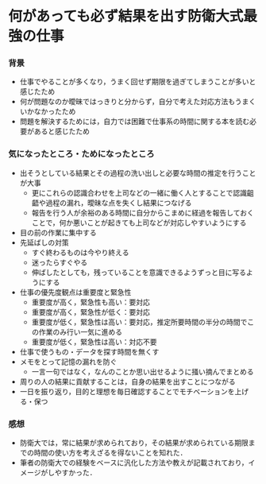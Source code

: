 # 何があっても必ず結果を出す防衛大式最強の仕事

### 背景
- 仕事でやることが多くなり，うまく回せず期限を過ぎてしまうことが多いと感じたため
- 何が問題なのか曖昧ではっきりと分からず，自分で考えた対応方法もうまくいかなかったため
- 問題を解決するためには，自力では困難で仕事系の時間に関する本を読む必要があると感じたため

### 気になったところ・ためになったところ
- 出そうとしている結果とその過程の洗い出しと必要な時間の推定を行うことが大事
  - 更にこれらの認識合わせを上司などの一緒に働く人とすることで認識齟齬や過程の漏れ，曖昧な点を失くし結果につなげる
  - 報告を行う人が余裕のある時間に自分からこまめに経過を報告しておくことで，何か悪いことが起きても上司などが対応しやすいようにする
- 目の前の作業に集中する
- 先延ばしの対策
  - すぐ終わるものは今やり終える
  - 迷ったらすぐやる
  - 伸ばしたとしても，残っていることを意識できるようずっと目に写るようにする
- 仕事の優先度観点は重要度と緊急性
  - 重要度が高く，緊急性も高い：要対応
  - 重要度が高く，緊急性が低く：要対応
  - 重要度が低く，緊急性は高い：要対応，推定所要時間の半分の時間でこの作業のみ行い一気に進める
  - 重要度が低く，緊急性は高い：対応不要
- 仕事で使うもの・データを探す時間を無くす
- メモをとって記憶の漏れを防ぐ
  - 一言一句ではなく，なんのことか思い出せるように掻い摘んでまとめる
- 周りの人の結果に貢献することは，自身の結果を出すことにつながる
- 一日を振り返り，目的と理想を毎日確認することでモチベーションを上げる・保つ

### 感想
- 防衛大では，常に結果が求められており，その結果が求められている期限までの時間の使い方を考えざるを得ないことを知れた．
- 筆者の防衛大での経験をベースに汎化した方法や教えが記載されており，イメージがしやすかった．
